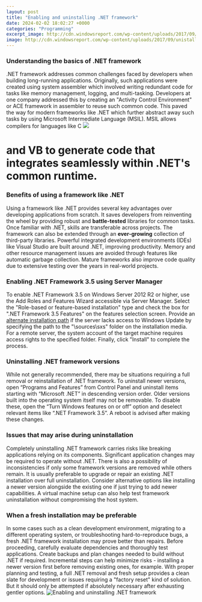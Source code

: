 ```yaml
---
layout: post
title: "Enabling and uninstalling .NET framework"
date: 2024-02-02 18:02:27 +0000
categories: "Programming"
excerpt_image: http://cdn.windowsreport.com/wp-content/uploads/2017/09/unistall-.net_.png
image: http://cdn.windowsreport.com/wp-content/uploads/2017/09/unistall-.net_.png
---
```


### Understanding the basics of .NET framework
.NET framework addresses common challenges faced by developers when building long-running applications. Originally, such applications were created using system assembler which involved writing redundant code for tasks like memory management, logging, and multi-tasking. 
Developers at one company addressed this by creating an "Activity Control Environment" or ACE framework in assembler to reuse such common code. This paved the way for modern frameworks like .NET which further abstract away such tasks by using Microsoft Intermediate Language (MSIL). MSIL allows compilers for languages like C
![](https://msitproblog.com/wp-content/uploads/2015/09/configmgr_netfx3_win10features1.png)
# and VB to generate code that integrates seamlessly within .NET's common runtime.
### Benefits of using a framework like .NET
Using a framework like .NET provides several key advantages over developing applications from scratch. It saves developers from reinventing the wheel by providing robust and **battle-tested** libraries for common tasks. Once familiar with .NET, skills are transferable across projects. The framework can also be extended through an **ever-growing** collection of third-party libraries. 
Powerful integrated development environments (IDEs) like Visual Studio are built around .NET, improving productivity. Memory and other resource management issues are avoided through features like automatic garbage collection. Mature frameworks also improve code quality due to extensive testing over the years in real-world projects.
### Enabling .NET Framework 3.5 using Server Manager
To enable .NET Framework 3.5 on Windows Server 2012 R2 or higher, use the Add Roles and Features Wizard accessible via Server Manager. Select the "Role-based or feature-based installation" type and check the box for ".NET Framework 3.5 Features" on the features selection screen. 
Provide an [alternate installation path](https://store.fi.io.vn/xmas-holiday-funny-santa-shetland-sheepdog-christmas-tree-2) if the server lacks access to Windows Update by specifying the path to the "\sources\sxs" folder on the installation media. For a remote server, the system account of the target machine requires access rights to the specified folder. Finally, click "Install" to complete the process.
### Uninstalling .NET framework versions
While not generally recommended, there may be situations requiring a full removal or reinstallation of .NET framework. To uninstall newer versions, open “Programs and Features” from Control Panel and uninstall items starting with “Microsoft .NET” in descending version order. 
Older versions built into the operating system itself may not be removable. To disable these, open the “Turn Windows features on or off” option and deselect relevant items like “.NET Framework 3.5”. A reboot is advised after making these changes.
### Issues that may arise during uninstallation
Completely uninstalling .NET framework carries risks like breaking applications relying on its components. Significant application changes may be required to operate without .NET. There is also a possibility of inconsistencies if only some framework versions are removed while others remain.
It is usually preferable to upgrade or repair an existing .NET installation over full uninstallation. Consider alternative options like installing a newer version alongside the existing one if just trying to add newer capabilities. A virtual machine setup can also help test framework uninstallation without compromising the host system.
### When a fresh installation may be preferable
In some cases such as a clean development environment, migrating to a different operating system, or troubleshooting hard-to-reproduce bugs, a fresh .NET framework installation may prove better than repairs. 
Before proceeding, carefully evaluate dependencies and thoroughly test applications. Create backups and plan changes needed to build without .NET if required. Incremental steps can help minimize risks - installing a newer version first before removing existing ones, for example.
With proper planning and testing, a full .NET removal and fresh setup provides a clean slate for development or issues requiring a "factory reset" kind of solution. But it should only be attempted if absolutely necessary after exhausting gentler options.
![Enabling and uninstalling .NET framework](http://cdn.windowsreport.com/wp-content/uploads/2017/09/unistall-.net_.png)